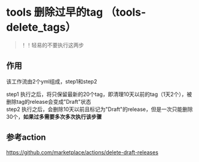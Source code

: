 # tools 删除过早的tag （tools-delete_tags）
> ！！轻易的不要执行这两步

## 作用
该工作流由2个yml组成，step1和step2  

step1 执行之后，将只保留最新的20个tag，即清理10天以前的tag（1天2个），被删除tag的release会变成"Draft"状态  
step2 执行之后，会删除10天以前且标记为"Draft"的release，但是一次只能删除30个，**如果过多需要多次多次执行该步骤**  

## 参考action
https://github.com/marketplace/actions/delete-draft-releases
